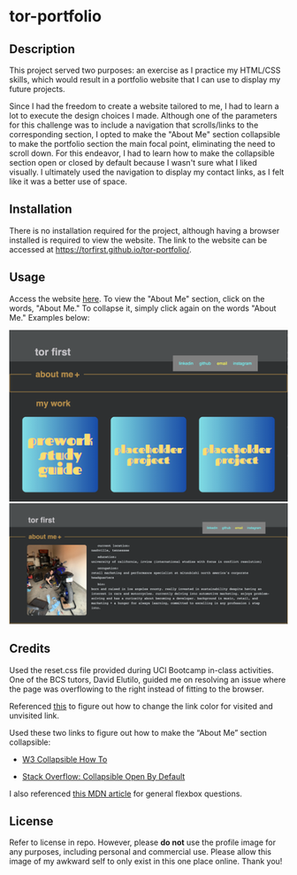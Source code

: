 # tor-portfolio

## Description

This project served two purposes: an exercise as I practice my HTML/CSS skills, which would result in a portfolio website that I can use to display my future projects.

Since I had the freedom to create a website tailored to me, I had to learn a lot to execute the design choices I made. Although one of the parameters for this challenge was to include a navigation that scrolls/links to the corresponding section, I opted to make the "About Me" section collapsible to make the portfolio section the main focal point, eliminating the need to scroll down. For this endeavor, I  had to learn how to make the collapsible section open or closed by default because I wasn't sure what I liked visually. I ultimately used the navigation to display my contact links, as I felt like it was a better use of space.

## Installation

There is no installation required for the project, although having a browser installed is required to view the website. The link to the website can be accessed at https://torfirst.github.io/tor-portfolio/.

## Usage

Access the website [here](https://torfirst.github.io/tor-portfolio/). To view the "About Me" section, click on the words, "About Me." To collapse it, simply click again on the words "About Me." Examples below:

![screenshot of the website with the "About Me" section collapsed](./assets/images/Collapsed.png) 
![screenshot of the website with the "About Me" section open](./assets/images/Open.png)

## Credits

Used the reset.css file provided during UCI Bootcamp in-class activities. One of the BCS tutors, David Elutilo, guided me on resolving an issue where the page was overflowing to the right instead of fitting to the browser.

Referenced [this](https://www.w3schools.com/css/css_link.asp) to figure out how to change the link color for visited and unvisited link.

Used these two links to figure out how to make the “About Me” section collapsible:

- [W3 Collapsible How To ](https://www.w3schools.com/howto/howto_js_collapsible.asp)

- [Stack Overflow: Collapsible Open By Default](https://stackoverflow.com/questions/52183364/javascript-collapsible-panel-open-by-default)

I also referenced [this MDN article](https://developer.mozilla.org/en-US/docs/Web/CSS/CSS_flexible_box_layout/Basic_concepts_of_flexbox) for general flexbox questions.

## License

Refer to license in repo. However, please **do not** use the profile image for any purposes, including personal and commercial use. Please allow this image of my awkward self to only exist in this one place online. Thank you!

